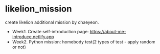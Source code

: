 # likelion_mission
create likelion additional mission by chaeyeon.

- Week1. Create self-introduction page: https://about-me-introduce.netlify.app
- Week2. Python mission: homebody test(2 types of test - apply random or not)
